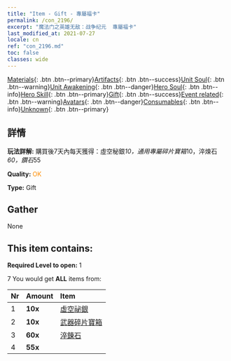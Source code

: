 ```yaml
---
title: "Item - Gift - 專屬福卡"
permalink: /con_2196/
excerpt: "魔法门之英雄无敌：战争纪元  專屬福卡"
last_modified_at: 2021-07-27
locale: cn
ref: "con_2196.md"
toc: false
classes: wide
---
```

 [Materials](/ItemsCN/){: .btn .btn--primary}[Artifacts](/ItemsCN/Artifacts/){: .btn .btn--success}[Unit Soul](/ItemsCN/UnitSoul/){: .btn .btn--warning}[Unit Awakening](/ItemsCN/UnitAwakening/){: .btn .btn--danger}[Hero Soul](/ItemsCN/HeroSoul/){: .btn .btn--info}[Hero Skill](/ItemsCN/HeroSkill/){: .btn .btn--primary}[Gift](/ItemsCN/Gift/){: .btn .btn--success}[Event related](/ItemsCN/Events/){: .btn .btn--warning}[Avatars](/ItemsCN/Avatars/){: .btn .btn--danger}[Consumables](/ItemsCN/Consumables/){: .btn .btn--info}[Unknown](/ItemsCN/Unknown/){: .btn .btn--primary}

## 詳情
 **玩法詳解:** 購買後7天內每天獲得：虛空秘銀*10，通用專屬碎片寶箱*10，淬煉石*60，鑽石*55

 **Quality:** <span style="color: #FF8C00">OK</span>

 **Type:** Gift

## Gather

  None

## This item contains:

 **Required Level to open:** 1

 7 You would get **ALL** items  from:

  | Nr | Amount |     Item    |
  |:---|:-------|:------------|
  | 1 |  **10x** | [虛空祕銀](/cn/Items/con_817/) |  | 
  | 2 |  **10x** | [武器碎片寶箱](/cn/Items/con_1367/) |  | 
  | 3 |  **60x** | [淬鍊石](/cn/Items/con_814/) |  | 
  | 4 |  **55x** | <i class="fas fa-gem"/> |  | 
